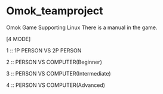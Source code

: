 # Omok_teamproject

Omok Game Supporting Linux
There is a manual in the game.


[4 MODE]

1 :: 1P PERSON VS 2P PERSON

2 :: PERSON VS COMPUTER(Beginner)

3 :: PERSON VS COMPUTER(Intermediate)

4 :: PERSON VS COMPUTER(Advanced)
